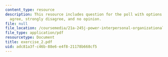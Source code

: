 ```yaml
---
content_type: resource
description: This resource includes question for the poll with options as agree, strongly
  agree, strongly disagree, and no opinion.
file: null
file_location: /coursemedia/21a-245j-power-interpersonal-organizational-and-global-dimensions-fall-2005/adc81a3fc46b88e6e4f821178b668cf5_exercise_2.pdf
file_type: application/pdf
resourcetype: Document
title: exercise_2.pdf
uid: adc81a3f-c46b-88e6-e4f8-21178b668cf5
---
```

